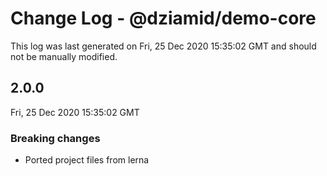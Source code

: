 # Change Log - @dziamid/demo-core

This log was last generated on Fri, 25 Dec 2020 15:35:02 GMT and should not be manually modified.

## 2.0.0
Fri, 25 Dec 2020 15:35:02 GMT

### Breaking changes

- Ported project files from lerna

